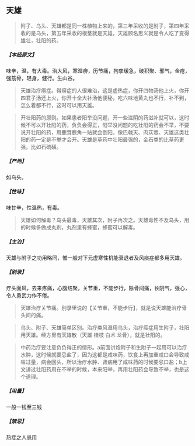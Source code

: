 ## 天雄

> 附子、乌头、天雄都是同一株植物上来的，第三年采收的是附子，第四年采收的是乌头，第五年采收的根茎就是天雄，天雄顾名思义就是令人吃了变得雄壮，壮阳的药。

##### 【本经原文】
味辛，温，有大毒。治大风，寒湿痹，历节痛，拘挛缓急，破积聚、邪气，金疮，强筋骨，轻身，健行。生山谷。

> 天雄治疗痨症。得痨症的人很难治，这是虚热症，你开四物汤他上火，你开四君子汤还上火，你开十全大补汤他便秘，吃六味地黄丸也不行，补不到，怎么着都不行，这时可以用天雄。

> 开壮阳药的原则。如果患者阳举没问题，开一些滋阴的药滋补就可以，这时候不可以开壮阳的药，负负会得正，阳举没问题的吃壮阳的药会不举，不要说开壮阳的药，用鹿茸鹿角一贴就会倒阳。像巴戟天、肉苁蓉、天雄这类壮阳的药一定是不举才会开。天雄是草药中壮阳最强的，金石类的比草药更强，比如石硫磺。

##### 【产地】
如乌头。
##### 【性味】
味甘辛，性温热，有毒。

> 天雄如何解毒？乌头最毒，天雄其次，附子再次之。天雄毒性不及乌头，用的时候多做成丸剂，丸剂里有蜂蜜，蜂蜜可以解毒。

##### 【主治】
天雄与附子之功用略同，惟一般对下元虚寒性机能衰退者及风痰症都多用天雄。
##### 【别录】
疗头面风，去来疼痛，心腹结聚，关节重，不能步行，除骨间痛，长阴气，强心，令人勇武力作不倦。

> 天雄治疗关节痛。别录里说的【关节重，不能步行】，就是说天雄能治疗骨头间的痛。

> 乌头、附子、天雄简单区别。治疗类风湿用乌头，治疗癌症用生附子，壮阳用天雄。经方里有天雄散（天雄 桂枝 白术 龙骨），就是壮阳的。

> 中药治疗要注意负负得正的情形。a前面讲炮附子和生附子一起用可以治疗水肿，这时候就要忌盐了，因为这都是咸味药，饮食上再加重咸口会导致咸味过量，病会回头，所以治疗水肿、肾病用了咸味药的时候要忌口盐；‍‍‍‍b上文讲过壮阳药用在不举的时候，本来阳举，再用壮阳药会导致不举，也是这个道理。

##### 【用量】
一般一钱至三钱
##### 【禁忌】
热症之人忌用